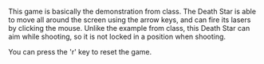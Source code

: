 This game is basically the demonstration from class. 
The Death Star is able to move all around the screen using the arrow keys, and can fire its lasers by clicking the mouse. Unlike the example from class, this Death Star can aim while shooting, so it is not locked in a position when shooting. 

You can press the 'r' key to reset the game.

